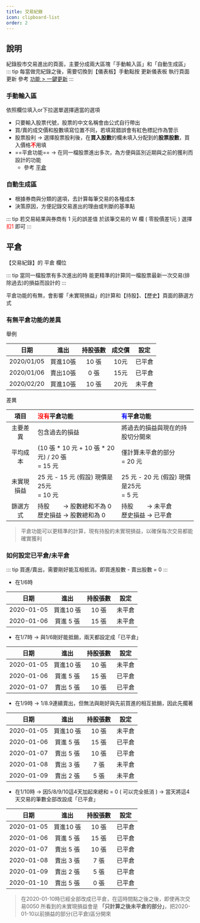 ```yaml
---
title: 交易紀錄
icon: clipboard-list
order: 2
---
```


## 說明
紀錄股市交易進出的頁面，主要分成兩大區塊「手動輸入區」和「自動生成區」
::: tip 每當做完紀錄之後，需要切換到【儀表板】手動點按 <Badge>更新儀表板</Badge> 執行頁面更新
參考 [功能 > 一鍵更新](../feature/一鍵更新.md)
:::

### 手動輸入區

依照欄位填入or下拉選單選擇適當的選項

- 只要輸入股票代號，股票的中文名稱會由公式自行帶出
- 買/賣的成交價和股數填寫位置不同，若填寫錯誤會有紅色標記作為警示
- 股票股利 → 選擇股票股利後，在**買入股數**的欄未填入分配到的**股票股數**，買入價格<font color="red">**不**</font>用填
- ==平倉功能== → 在同一檔股票進出多次，為方便與區別近期與之前的獲利而設計的功能
    - 參考 [平倉](#平倉)

### 自動生成區

- 根據券商與分類的選項，去計算每筆交易的各種成本
- 決策原因，方便記錄交易進出的理由或判斷的基準點

::: tip 若交易結果與券商有 1 元的誤差值
於該筆交易的 W 欄 ( 零股價差1元 ) 選擇 <font color="red">扣1</font> 即可
:::

## 平倉

【交易紀錄】的 <Badge>平倉</Badge> 欄位

::: tip 當同一檔股票有多次進出的時
能更精準的計算同一檔股票最新一次交易(排除過去)的損益而設計的
:::

平倉功能的有無，會影響「未實現損益」的計算和【持股】、【歷史】頁面的篩選方式

###  有無平倉功能的差異

舉例

|     日期     |  進出   | 持股張數 | 成交價 |                設定                 |
|:----------:|:-----:|:----:|:---:|:---------------------------------:|
| 2020/01/05 | 買進10張 | 10 張 | 10元 |   <Badge type="tip">已平倉</Badge>   |
| 2020/01/06 | 賣出10張 | 0 張  | 15元 |   <Badge type="tip">已平倉</Badge>   |
| 2020/02/20 | 買進10張 | 10 張 | 20元 | <Badge type="warning">未平倉</Badge> |

差異

|  項目   | <font color="red">沒有</font>平倉功能               | <font color="blue">有</font>平倉功能   |
|:-----:|:----------------------------------------------|:----------------------------------|
| 主要差異  | 包含過去的損益                                       | 將過去的損益與現在的持股切分開來                  |
| 平均成本  | (10 張 * 10 元 + 10 張 * 20 元) / 20 張<br> = 15 元 | 僅計算未平倉的部分<br> = 20 元              |
| 未實現損益 | 25 元 - 15 元 (假設) 現價是25元<br> = 10 元            | 25 元 - 20 元 (假設) 現價是25元<br> = 5 元 |
| 篩選方式  | 持股 　　→ 股數總和不為 0 <br> 歷史損益 → 股數總和為 0           | 持股 　　→ 未平倉 <br> 歷史損益 → 已平倉        |

> 平倉功能可以更精準的計算，現有持股的未實現損益，以確保每次交易都能確實獲利

### 如何設定已平倉/未平倉

::: tip 買進/賣出，需要剛好能互相抵消。即買進股數 - 賣出股數 = 0
:::

- 在1/6時

|     日期     |   進出   | 持股張數 |                設定                 | 
|:----------:|:------:|:----:|:---------------------------------:|
| 2020-01-05 | 買進10 張 | 10 張 | <Badge type="warning">未平倉</Badge> |
| 2020-01-06 | 買進 5 張 | 15 張 | <Badge type="warning">未平倉</Badge> |

- 在1/7時 → 與1/6剛好能抵銷，兩天都設定成「已平倉」

|     日期     |   進出   | 持股張數 |                設定                 |
|:----------:|:------:|:----:|:---------------------------------:|
| 2020-01-05 | 買進10 張 | 10 張 | <Badge type="warning">未平倉</Badge> |
| 2020-01-06 | 買進 5 張 | 15 張 |   <Badge type="tip">已平倉</Badge>   |
| 2020-01-07 | 賣出 5 張 | 10 張 |   <Badge type="tip">已平倉</Badge>   |

- 在1/9時 → 1/8.9連續賣出，但無法與剛好與先前買進的相互抵銷，因此先擱著

|     日期     |   進出   | 持股張數 |                設定                 |
|:----------:|:------:|:----:|:---------------------------------:|
| 2020-01-05 | 買進10 張 | 10 張 | <Badge type="warning">未平倉</Badge> |
| 2020-01-06 | 買進 5 張 | 15 張 |   <Badge type="tip">已平倉</Badge>   |
| 2020-01-07 | 賣出 5 張 | 10 張 |   <Badge type="tip">已平倉</Badge>   |
| 2020-01-08 | 賣出 3 張 | 7 張  | <Badge type="warning">未平倉</Badge> |
| 2020-01-09 | 賣出 2 張 | 5 張  | <Badge type="warning">未平倉</Badge> |

- 在1/10時 → 因5/8/9/10這4天加起來總和 = 0 ( 可以完全抵消 ) → 當天將這4天交易的筆數全部改設成「已平倉」

|     日期     |   進出   | 持股張數 |              設定               |
|:----------:|:------:|:----:|:-----------------------------:|
| 2020-01-05 | 買進10 張 | 10 張 | <Badge type="tip">已平倉</Badge> |
| 2020-01-06 | 買進 5 張 | 15 張 | <Badge type="tip">已平倉</Badge> |
| 2020-01-07 | 賣出 5 張 | 10 張 | <Badge type="tip">已平倉</Badge> |
| 2020-01-08 | 賣出 3 張 | 7 張  | <Badge type="tip">已平倉</Badge> |
| 2020-01-09 | 賣出 2 張 | 5 張  | <Badge type="tip">已平倉</Badge> |
| 2020-01-10 | 賣出 5 張 | 0 張  | <Badge type="tip">已平倉</Badge> |
> 在2020-01-10時已經全部改成已平倉，在這時間點之後之後，即使再次交易0050
所看到的未實現損益會是 **「只計算之後未平倉的部分」**，把2020-01-10以前損益的部分(已平倉)區分開來